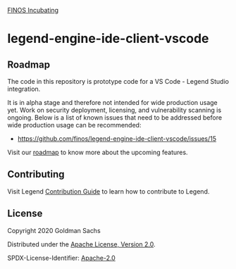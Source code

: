 [FINOS Incubating](https://community.finos.org/docs/governance/Software-Projects/stages/incubating)

# legend-engine-ide-client-vscode

## Roadmap

The code in this repository is prototype code for a VS Code - Legend Studio integration. 

It is in alpha stage and therefore not intended for wide production usage yet. Work on security deployment, licensing, and vulnerability scanning is ongoing. Below is a list of known issues that need to be addressed before wide production usage can be recommended:
- https://github.com/finos/legend-engine-ide-client-vscode/issues/15

Visit our [roadmap](https://github.com/finos/legend#roadmap) to know more about the upcoming features.

## Contributing

Visit Legend [Contribution Guide](https://github.com/finos/legend/blob/master/CONTRIBUTING.md) to learn how to contribute to Legend.

## License

Copyright 2020 Goldman Sachs

Distributed under the [Apache License, Version 2.0](http://www.apache.org/licenses/LICENSE-2.0).

SPDX-License-Identifier: [Apache-2.0](https://spdx.org/licenses/Apache-2.0)
